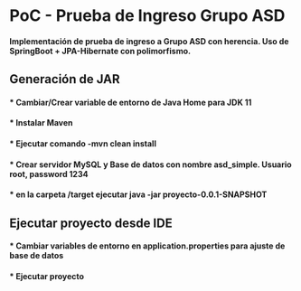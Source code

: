 # PoC - Prueba de Ingreso Grupo ASD
#### Implementación de prueba de ingreso a Grupo ASD con herencia. Uso de SpringBoot + JPA-Hibernate con polimorfismo.
## Generación de JAR
#### * Cambiar/Crear variable de entorno de Java Home para JDK 11
#### * Instalar Maven
#### * Ejecutar comando -mvn clean install
#### * Crear servidor MySQL y Base de datos con nombre asd_simple. Usuario root, password 1234
#### * en la carpeta /target ejecutar java -jar proyecto-0.0.1-SNAPSHOT 
## Ejecutar proyecto desde IDE
#### * Cambiar variables de entorno en application.properties para ajuste de base de datos
#### * Ejecutar proyecto
